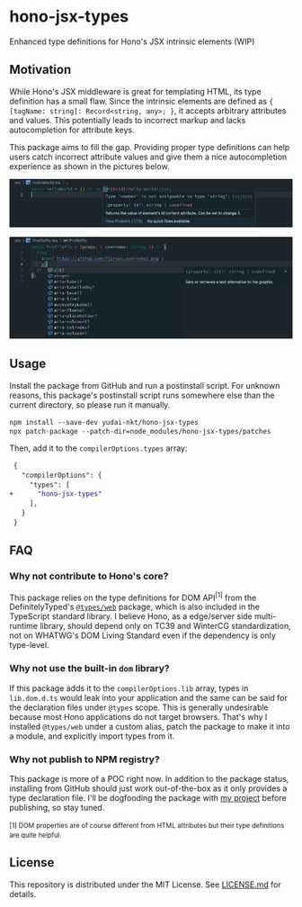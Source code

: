 # hono-jsx-types

Enhanced type definitions for Hono's JSX intrinsic elements (WIP)

## Motivation

While Hono's JSX middleware is great for templating HTML, its type definition has a small flaw.
Since the intrinsic elements are defined as `{ [tagName: string]: Record<string, any>; }`, it accepts arbitrary attributes and values.
This potentially leads to incorrect markup and lacks autocompletion for attribute keys.

This package aims to fill the gap. Providing proper type definitions can help users catch incorrect attribute values and give them a nice autocompletion experience as shown in the pictures below.

<!-- picture here -->
![compile error says 0x1d cannot be passed to id attribute of a <p> element](./img/compile-error.png)

![alt attribute and others are suggested in autocompletion in a <img> element](./img/autocompletion.png)

## Usage

Install the package from GitHub and run a postinstall script.
For unknown reasons, this package's postinstall script runs somewhere else than the current directory, so please run it manually.


```console
npm install --save-dev yudai-nkt/hono-jsx-types
npx patch-package --patch-dir=node_modules/hono-jsx-types/patches
```


Then, add it to the `compilerOptions.types` array:

```diff
 {
   "compilerOptions": {
     "types": [
+      "hono-jsx-types"
     ],
   }
 }
```

## FAQ
### Why not contribute to Hono's core?

This package relies on the type definitions for DOM API<sup>[1]</sup> from the DefinitelyTyped's [`@types/web`](https://www.npmjs.com/package/@types/web) package, which is also included in the TypeScript standard library.
I believe Hono, as a edge/server side multi-runtime library, should depend only on TC39 and WinterCG standardization, not on WHATWG's DOM Living Standard even if the dependency is only type-level.

### Why not use the built-in `dom` library?

If this package adds it to the `compilerOptions.lib` array, types in `lib.dom.d.ts` would leak into your application and the same can be said for the declaration files under `@types` scope.
This is generally undesirable because most Hono applications do not target browsers.
That's why I installed `@types/web` under a custom alias, patch the package to make it into a module, and explicitly import types from it.

### Why not publish to NPM registry?

This package is more of a POC right now.
In addition to the package status, installing from GitHub should just work out-of-the-box as it only provides a type declaration file.
I'll be dogfooding the package with [my project](https://github.com/yudai-nkt/awesome-hono) before publishing, so stay tuned.

<small>[1] DOM properties are of course different from HTML attributes but their type definitions are quite helpful.</small>

## License

This repository is distributed under the MIT License.
See [LICENSE.md](./LICENSE.md) for details.
